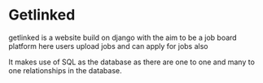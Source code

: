 # Getlinked
getlinked is a website build on django with the aim to be a job board platform
here users upload jobs and can apply for jobs also

It makes use of SQL as the database as there are one to one and many to one relationships in the database.
